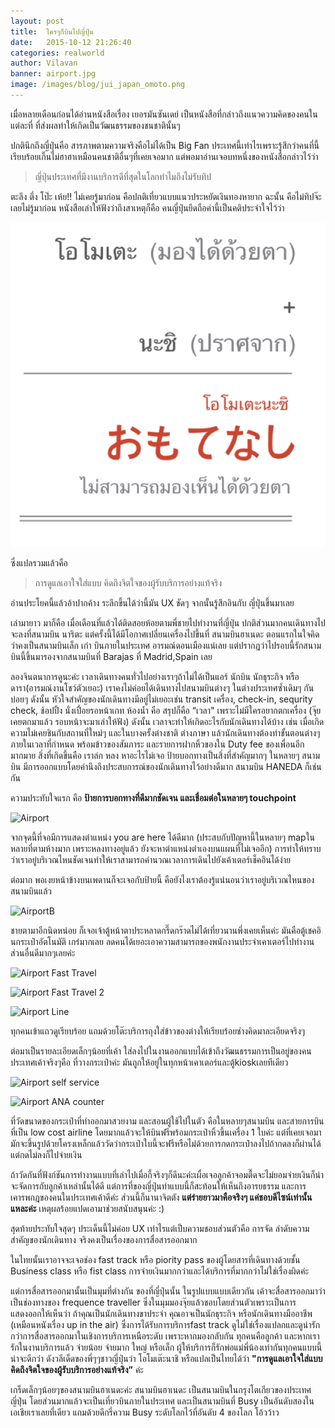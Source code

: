 ```yaml
---
layout: post
title:  ใครๆก็บินไปญี่ปุ่น
date:   2015-10-12 21:26:40
categories: realworld
author: Vilavan
banner: airport.jpg
image: /images/blog/jui_japan_omoto.png
---
```



เมื่อหลายเดือนก่อนได้อ่านหนังสือเรื่อง เยอรมันซันเดย์ เป็นหนังสือที่กล่าวถึงแนวความคิดของคนในแต่ละที่ ที่ส่งผลทำให้เกิดเป็นวัฒนธรรมของชนชาตินั้นๆ

ปกตินึกถึงญี่ปุ่นคือ สารภาพตามความจริงคือไม่ได้เป็น Big Fan ประเทศนี้เท่าไรเพราะรู้สึกว่าคนที่นี้เรียบร้อยเกิ๊นไม่ฮาฮาเหมือนคนชาติอื่นๆที่เคยเจอมาก แต่พอมาอ่านเจอบทหนึ่งของหนังสือกล่าวไว้ว่า

> ญี่ปุ่นประเทศที่มีงานบริการดีที่สุดในโลกทำไมถึงไม่รับทิป

ตะลึง ตึ่ง โป๊ะ เห้ย!! ไม่เคยรู้มาก่อน คือปกติเที่ยวแบบแนวประหยัดเงินทองหายาก ฉะนั้น คือไม่ทิปจ๊ะ เลยไม่รู้มาก่อน หนังสือเล่าให้ฟังว่าถึงสาเหตุก็คือ คนญี่ปุ่นยึดถือคำนี้เป็นคติประจำใจไว้ว่า

![มองไม่เห็นด้วยตา](/images/blog/jui_japan_omoto.png)

<!--more-->

ซึ่งแปลรวมแล้วคือ

> การดูแลเอาใจใส่แบบ คิดถึงจิตใจของผู้รับบริการอย่างแท้จริง

อ่านประโยคนี้แล้วอ้าปากค้าง ระลึกขึ้นได้ว่านี้มัน UX ชัดๆ จากนั้นรู้สึกอินกับ ญี่ปุ่นขึ้นมาเลย

เล่ามายาว มาก็คือ เมื่อเดือนที่แล้วได้ติดสอยห้อยตามพี่ชายไปทำงานที่ญี่ปุ่น ปกติส่วนมากคนเดินทางไปจะลงที่สนามบิน นาริตะ แต่ครั้งนี้ได้มีโอกาศเปลี่ยนเครื่องไปขึ้นที่ สนามบินฮาเนดะ ตอนแรกในใจคิดว่าคงเป็นสนามบินเล็ก เก่า บินภายในประเทศ อารมณ์ดอนเมืองแน่เลย แต่ปรากฎว่าไปรอบนี้รักสนามบินนี้ขึ้นมารองจากสนามบินที่ Barajas ที่ Madrid,Spain เลย

ลองจินตนาการดูนะค่ะ เวลาเดินทางคนทั่วไปอย่างเราๆถ้าไม่ได้เป็นแอร์ นักบิน นักธุระกิจ หรือ ดารา(อารมณ์งานโชว์ตัวเยอะ) เราคงไม่ค่อยได้เดินทางไปสนามบินต่างๆ ในต่างประเทศซ้ำเดิมๆ กันบ่อยๆ ดังนั้น หัวใจสำคัญของนักเดินทางมีอยู่ไม่เยอะเช่น transit เครื่อง, check-in, sequrity check, ช้อปปิ้ง นั่งเปื่อยรอหน้าเกท ห้องน้ำ คือ สรุปก็คือ “เวลา" เพราะไม่มีใครอยากตกเครื่อง (จุ๊ยเคยตกมาแล้ว รอบหน้าจะมาเล่าให้ฟัง) ดังนั้น เวลาจะทำให้เกิดอะไรกับนักเดินทางได้บ้าง เช่น เมื่อเกิดความไม่เคยชินกับสถานที่ใหม่ๆ และในบางครั้งต่างชาติ ต่างภาษา แล้วนักเดินทางต้องทำขั้นตอนต่างๆภายในเวลาที่กำหนด พร้อมข้าวของสัมภาระ และรายการฝากหิ้วของใน Duty fee ของเพื่อนอีกมากมาย สิ่งที่เกิดขึ้นคือ เราล่ก หลง หาอะไรไม่เจอ ป้ายบอกทางเป็นสิ่งที่สำคัญมากๆ ในหลายๆ สนามบิน มีการออกแบบโดยคำนึงถึงประสบการณ์ของนักเดินทางไว้อย่างดีมาก สนามบิน HANEDA ก็เช่นกัน

ความประทับใจแรก คือ **ป้ายการบอกทางที่ดีมากชัดเจน และเชื่อมต่อในหลายๆ touchpoint**

![Airport](https://dl.dropboxusercontent.com/u/1117856/ux.in.th/jui_japan_ana.jpg)

จากจุดนี้ที่จอมีการแสดงตำแหน่ง you are here ได้ดีมาก (ประสบกับปัญหานี้ในหลายๆ mapในหลายที่ตามห้างมาก เพราะหลงทางอยู่แล้ว ยังจะหาตำแหน่งตำเองบนแผนที่ไม่เจออีก) การทำให้ทราบว่าเราอยู่บริเวณไหนชัดเจนทำให้เราสามารถคำนวณเวลาการเดินไปยังเค้าเตอร์เช็คอินได้ง่าย

ต่อมาก พอเงยหน้าข้างบนเพดานก็จะเจอกับป้ายนี้ คือยังไงเราต้องรู้แน่นอนว่าเราอยู่บริเวณไหนของสนามบินแล้ว

![AirportB](https://dl.dropboxusercontent.com/u/1117856/ux.in.th/jui_japan_airport_b.jpg)

ชายตามาอีกนิดหน่อย ก็เจอเจ้าตู้หน้าตาประหลาดกรี๊ดกร๊าดไม่ได้เที่ยวนานพึ่งเคยเห็นค่ะ มันคือตู้เชคอินกระเป๋าอัตโนมัติ เกร๋มากเลย ลดคนได้เยอะเอาความสามารถของพนักงานประจำเคาเตอร์ไปทำงานส่วนอื่นดีมากๆเลยค่ะ

![Airport Fast Travel](https://dl.dropboxusercontent.com/u/1117856/ux.in.th/jui_japan_airport_box.jpg)

![Airport Fast Travel 2](https://dl.dropboxusercontent.com/u/1117856/ux.in.th/jui_japan_airport_box_box.jpg)

![Airport Line](https://dl.dropboxusercontent.com/u/1117856/ux.in.th/jui_japan_airport_line.jpg)

ทุกคนเข้าแถวดูเรียบร้อย แถมด้วยโต๊ะบริการถุงใส่ข้าวของต่างให้เรียบร้อยช่างคิดมาละเอียดจริงๆ

ต่อมาเป็นรายละเอียดเล็กๆน้อยที่เค้า ใส่ลงไปในงานออกแบบได้เข้าถึงวัฒนธรรมการเป็นอยู่ของคนประเทศเค้าจริงๆคือ ที่วางกระเป๋าค่ะ มันถูกให้อยู่ในทุกหน้าเคาเตอร์และตู้kioskเลยทีเดียว

![Airport self service](https://dl.dropboxusercontent.com/u/1117856/ux.in.th/jui_japan_self_service.jpg)

![Airport ANA counter](https://dl.dropboxusercontent.com/u/1117856/ux.in.th/jui_japan_airport_counter.jpg)

ที่วัดขนาดของกระเป๋าที่ทำออกมาสวยงาม และสอนผู้ใช้ไปในตัว คือในหลายๆสนามบิน และสายการบินที่เป็น low cost airline โดยมากแล้วจะให้บินฟรีพร้อมกระเป๋าหิ้วขึ้นเครื่อง 1 ใบค่ะ แต่ที่เคยเจอมา มักจะขึ้นรูปด้วยโครงเหล็กแล้ววัดว่ากระเป๋าใบนี้จะฟรีหรือไม่ด้วยการกดกระเป๋าลงไปถ้ากดลงก็ผ่านได้ แต่กดไม่ลงก็ไปจ่ายเงิน

ถ้าวัดกันที่ฟังก์ชันการทำงานแบบที่เล่าไปเมื่อกี้จริงๆก็ดีนะค่ะเผื่อเจอลูกค้าจอมตื๊ดจะไม่ยอมจ่ายเงินก็น่าจะจัดการกับลูกค้าเหล่านั้นได้ดี แต่การที่ของญี่ปุ่นทำแบบนี้ก็สะท้อนให้เห็นถึงอารยธรรม และการเคารพกฎของคนในประเทศเค้าดีค่ะ ส่วนนี้ก็นานาจิตตัง **แต่ร่ายยาวมาคือจริงๆ แค่ชอบดีไซน์เท่านั้นแหละค่ะ** เหตุผลร้อยแปดเอามาช่วยสนับสนุนค่ะ :)

สุดท้ายประทับใจสุดๆ ประเด็นนี้ไม่ค่อย UX เท่าไรแต่เป็บความชอบส่วนตัวคือ การจัด ลำดับความสำคัญของนักเดินทาง จริงคงเป็นเรื่องของการสื่อสารออกมาก

ในไทยนั้นเราอาจจะเจอช่อง fast track หรือ piority pass ของผู้โดยสารที่เดินทางด้วยชั้น Business class หรือ  fist class การจ่ายเงินมากกว่าและได้บริการที่มากกว่าไม่ใช่เรื่องผิดค่ะ

แต่การสื่อสารออกมานั้นเป็นมุมที่ต่างกัน ของที่ญี่ปุ่นนั้น ในรูปแบบแบบเดียวกัน เค้าจะสื่อสารออกมาว่าเป็นช่องทางของ frequence traveller ซึ่งในมุมมองจุ๊ยแล้วชอบโดยส่วนตัวเพราะเป็นการแสดงออกให้เห็นว่า ถ้าคุณเป็นนักเดินทางขาประจำ คุณอาจเป็นนักธุระกิจ หรือนักเดินทางมืออาชีพ (เหมือนหนังเรื่อง up in the air) ซึ่งการได้รับการบริการfast track ดูไม่ใช่เรื่องแปลกและดูน่ารัก กว่าการสื่อสารออกมาในเชิงการบริการเหนือระดับ เพราะหากมองกลับกัน ทุกคนคือลูกค้า และหากเรารักในงานบริการแล้ว จ่ายน้อย จ่ายมาก ใหญ่ หรือเล็ก ผู้ให้บริการก็รักพ่อแม่พี่น้องเท่ากันทุกคนแบบนี้น่าจะดีกว่า ดังวลีเด็ดของพี่ๆๆชาวญี่ปุ่นว่า  โอโมเต๊ะนาชิ หรือแปลเป็นไทยได้ว่า **"การดูแลเอาใจใส่แบบ คิดถึงจิตใจของผู้รับบริการอย่างแท้จริง”** ค่ะ

เกร็ดเล็กๆน้อยๆของสนามบินฮาเนดะค่ะ สนามบินฮาเนดะ เป็นสนามบินในกรุงโตเกียวของประเทศญี่ปุ่น โดยส่วนมากแล้วจะเป็นเที่ยวบินภายในประเทศ และเป็นสนามบินที่ Busy เป็นอันดับสองในเอเชียเราเลยที่เดียว แถมด้วยดีกรี่ความ Busy ระดับโลกไว้ที่อันดับ 4 ของโลก โอ้วว้าว
